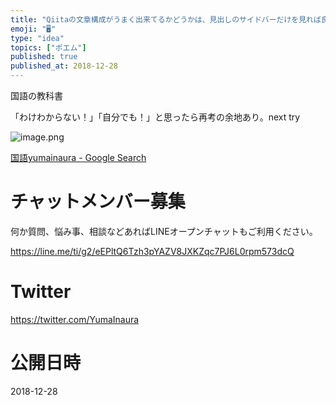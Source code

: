```yaml
---
title: "Qiitaの文章構成がうまく出来てるかどうかは、見出しのサイドバーだけを見れば良いかも @yumainaura"
emoji: "🖥"
type: "idea"
topics: ["ポエム"]
published: true
published_at: 2018-12-28
---
```


国語の教科書

「わけわからない！」「自分でも！」と思ったら再考の余地あり。next try

![image.png](https://qiita-image-store.s3.amazonaws.com/0/89618/fb64203e-0abb-318d-20c3-3fa6f2b89d11.png)

[国語yumainaura - Google Search](https://www.google.com/search?ei=Y5ElXKDDN4q08QWv5Y6oDg&q=%E5%9B%BD%E8%AA%9Eyumainaura&oq=%E5%9B%BD%E8%AA%9Eyumainaura&gs_l=psy-ab.3...1839.3670..3758...5.0..2.270.1967.0j3j6......0....1..gws-wiz.......0i131j0i4i37j0i4i30.6BHpZRiX2W0)








<!-- Update From Qiita API -->

# チャットメンバー募集


何か質問、悩み事、相談などあればLINEオープンチャットもご利用ください。

https://line.me/ti/g2/eEPltQ6Tzh3pYAZV8JXKZqc7PJ6L0rpm573dcQ





# Twitter


https://twitter.com/YumaInaura


<!-- Update From Qiita API -->



# 公開日時

2018-12-28
